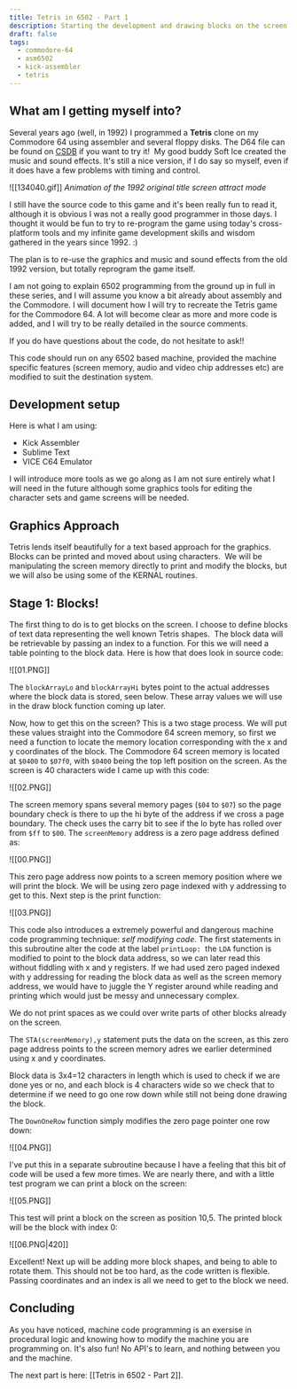 ```yaml
---
title: Tetris in 6502 - Part 1
description: Starting the development and drawing blocks on the screen
draft: false
tags:
  - commodore-64
  - asm6502
  - kick-assembler
  - tetris
---
```

 
## What am I getting myself into?

Several years ago (well, in 1992) I programmed a **Tetris** clone on my Commodore 64 using assembler and several floppy disks. The D64 file can be found on [CSDB](https://csdb.dk/release/?id=134040) if you want to try it!  My good buddy Soft Ice created the music and sound effects. It's still a nice version, if I do say so myself, even if it does have a few problems with timing and control.  

![[134040.gif]]
*Animation of the 1992 original title screen attract mode*

I still have the source code to this game and it's been really fun to read it, although it is obvious I was not a really good programmer in those days. I thought it would be fun to try to re-program the game using today's cross-platform tools and my infinite game development skills and wisdom gathered in the years since 1992. :)
  
The plan is to re-use the graphics and music and sound effects from the old 1992 version, but totally reprogram the game itself.
  
I am not going to explain 6502 programming from the ground up in full in these series, and I will assume you know a bit already about assembly and the Commodore. I will document how I will try to recreate the Tetris game for the Commodore 64. A lot will become clear as more and more code is added, and I will try to be really detailed in the source comments.
  
If you do have questions about the code, do not hesitate to ask!!  

This code should run on any 6502 based machine, provided the machine specific features (screen memory, audio and video chip addresses etc) are modified to suit the destination system.

## Development setup

Here is what I am using:

* Kick Assembler
* Sublime Text
* VICE C64 Emulator

I will introduce more tools as we go along as I am not sure entirely what I will need in the future although some graphics tools for editing the character sets and game screens will be needed.

## Graphics Approach
  
Tetris lends itself beautifully for a text based approach for the graphics. Blocks can be printed and moved about using characters.  We will be manipulating the screen memory directly to print and modify the blocks, but we will also be using some of the KERNAL routines.

## Stage 1: Blocks!

The first thing to do is to get blocks on the screen. I choose to define blocks of text data representing the well known Tetris shapes.  The block data will be retrievable by passing an index to a function. For this we will need a table pointing to the block data. Here is how that does look in source code:

![[01.PNG]]

The `blockArrayLo` and `blockArrayHi` bytes point to the actual addresses where the block data is stored, seen below. These array values we will use in the draw block function coming up later.  

Now, how to get this on the screen? This is a two stage process. We will put these values straight into the Commodore 64 screen memory, so first we need a function to locate the memory location corresponding with the x and y coordinates of the block. The Commodore 64 screen memory is located at `$0400` to `$07f0`, with `$0400` being the top left position on the screen. As the screen is 40 characters wide I came up with this code:

![[02.PNG]]

The screen memory spans several memory pages (`$04` to `$07`) so the page boundary check is there to up the hi byte of the address if we cross a page boundary. The check uses the carry bit to see if the lo byte has rolled over from `$ff` to `$00`. The `screenMemory` address is a zero page address defined as:

![[00.PNG]]

This zero page address now points to a screen memory position where we will print the block. We will be using zero page indexed with y addressing to get to this. Next step is the print function:

![[03.PNG]]

This code also introduces a extremely powerful and dangerous machine code programming technique: *self modifying code*. The first statements in this subroutine alter the code at the label `printLoop:`  the `LDA` function is modified to point to the block data address, so we can later read this without fiddling with x and y registers. If we had used zero paged indexed with y addressing for reading the block data as well as the screen memory address, we would have to juggle the Y register around while reading and printing which would just be messy and unnecessary complex.

We do not print spaces as we could over write parts of other blocks already on the screen.

The `STA(screenMemory),y` statement puts the data on the screen, as this zero page address points to the screen memory adres we earlier determined using x and y coordinates.

Block data is 3x4=12 characters in length which is used to check if we are done yes or no, and each block is 4 characters wide so we check that to determine if we need to go one row down while still not being done drawing the block.

The `DownOneRow` function simply modifies the zero page pointer one row down:

![[04.PNG]]

I've put this in a separate subroutine because I have a feeling that this bit of code will be used a few more times. We are nearly there, and with a little test program we can print a block on the screen:

![[05.PNG]]
  
This test will print a block on the screen as position 10,5. The printed block will be the block with index 0:

![[06.PNG|420]]

Excellent! Next up will be adding more block shapes, and being to able to rotate them. This should not be too hard, as the code written is flexible. Passing coordinates and an index is all we need to get to the block we need.

## Concluding

As you have noticed, machine code programming is an exersise in procedural logic and knowing how to modify the machine you are programming on. It's also fun! No API's to learn, and nothing between you and the machine.

The next part is here: [[Tetris in 6502 - Part 2]].
